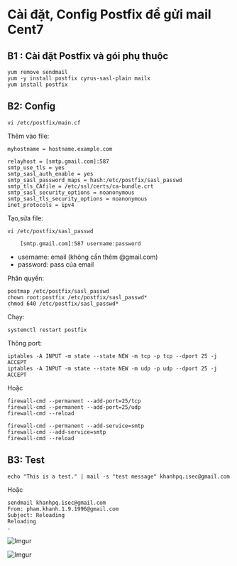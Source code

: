 # Cài đặt, Config Postfix để gửi mail Cent7

## B1 : Cài đặt Postfix và gói phụ thuộc
```
yum remove sendmail
yum -y install postfix cyrus-sasl-plain mailx
yum install postfix
```

## B2: Config
```
vi /etc/postfix/main.cf
```

Thêm vào file:
```
myhostname = hostname.example.com

relayhost = [smtp.gmail.com]:587
smtp_use_tls = yes
smtp_sasl_auth_enable = yes
smtp_sasl_password_maps = hash:/etc/postfix/sasl_passwd
smtp_tls_CAfile = /etc/ssl/certs/ca-bundle.crt
smtp_sasl_security_options = noanonymous
smtp_sasl_tls_security_options = noanonymous
inet_protocols = ipv4
```
Tạo,sửa file:
```
vi /etc/postfix/sasl_passwd

    [smtp.gmail.com]:587 username:password
```
- username: email (không cần thêm @gmail.com)
- password: pass của email

Phân quyền:
```
postmap /etc/postfix/sasl_passwd
chown root:postfix /etc/postfix/sasl_passwd*
chmod 640 /etc/postfix/sasl_passwd*
```
Chạy: 
```
systemctl restart postfix
```

Thông port:
```
iptables -A INPUT -m state --state NEW -m tcp -p tcp --dport 25 -j ACCEPT
iptables -A INPUT -m state --state NEW -m udp -p udp --dport 25 -j ACCEPT
```
Hoặc 
```
firewall-cmd --permanent --add-port=25/tcp
firewall-cmd --permanent --add-port=25/udp
firewall-cmd --reload
```

```
firewall-cmd --permanent --add-service=smtp
firewall-cmd --add-service=smtp
firewall-cmd --reload
```
## B3: Test
```
echo "This is a test." | mail -s "test message" khanhpq.isec@gmail.com
```
Hoặc
```
sendmail khanhpq.isec@gmail.com
From: pham.khanh.1.9.1996@gmail.com
Subject: Reloading
Reloading
.
```
![Imgur](https://i.imgur.com/paIVmB0.png)

![Imgur](https://i.imgur.com/wI5bM1J.png)
